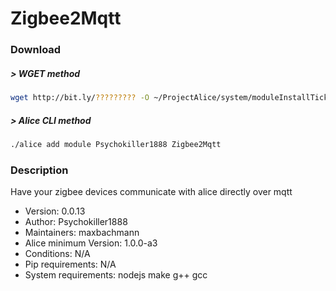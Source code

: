 # Zigbee2Mqtt

### Download

##### > WGET method
```bash
wget http://bit.ly/????????? -O ~/ProjectAlice/system/moduleInstallTickets/Zigbee2Mqtt.install
```

##### > Alice CLI method
```bash
./alice add module Psychokiller1888 Zigbee2Mqtt
```

### Description

Have your zigbee devices communicate with alice directly over mqtt

- Version: 0.0.13
- Author: Psychokiller1888
- Maintainers: maxbachmann
- Alice minimum Version: 1.0.0-a3
- Conditions: N/A
- Pip requirements: N/A
- System requirements: nodejs make g++ gcc
